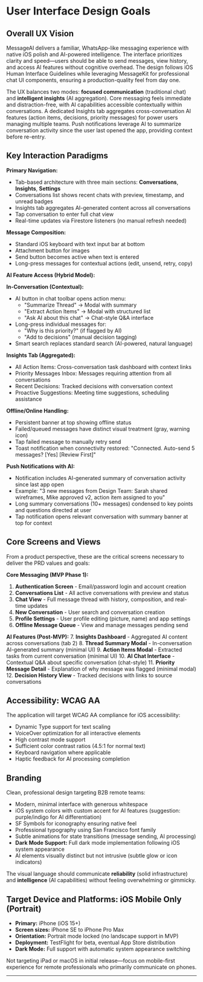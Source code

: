 # User Interface Design Goals

## Overall UX Vision

MessageAI delivers a familiar, WhatsApp-like messaging experience with native iOS polish and AI-powered intelligence. The interface prioritizes clarity and speed—users should be able to send messages, view history, and access AI features without cognitive overhead. The design follows iOS Human Interface Guidelines while leveraging MessageKit for professional chat UI components, ensuring a production-quality feel from day one.

The UX balances two modes: **focused communication** (traditional chat) and **intelligent insights** (AI aggregation). Core messaging feels immediate and distraction-free, with AI capabilities accessible contextually within conversations. A dedicated Insights tab aggregates cross-conversation AI features (action items, decisions, priority messages) for power users managing multiple teams. Push notifications leverage AI to summarize conversation activity since the user last opened the app, providing context before re-entry.

## Key Interaction Paradigms

**Primary Navigation:**
- Tab-based architecture with three main sections: **Conversations**, **Insights**, **Settings**
- Conversations list shows recent chats with preview, timestamp, and unread badges
- Insights tab aggregates AI-generated content across all conversations
- Tap conversation to enter full chat view
- Real-time updates via Firestore listeners (no manual refresh needed)

**Message Composition:**
- Standard iOS keyboard with text input bar at bottom
- Attachment button for images
- Send button becomes active when text is entered
- Long-press messages for contextual actions (edit, unsend, retry, copy)

**AI Feature Access (Hybrid Model):**

**In-Conversation (Contextual):**
- AI button in chat toolbar opens action menu:
  - "Summarize Thread" → Modal with summary
  - "Extract Action Items" → Modal with structured list
  - "Ask AI about this chat" → Chat-style Q&A interface
- Long-press individual messages for:
  - "Why is this priority?" (if flagged by AI)
  - "Add to decisions" (manual decision tagging)
- Smart search replaces standard search (AI-powered, natural language)

**Insights Tab (Aggregated):**
- All Action Items: Cross-conversation task dashboard with context links
- Priority Messages Inbox: Messages requiring attention from all conversations
- Recent Decisions: Tracked decisions with conversation context
- Proactive Suggestions: Meeting time suggestions, scheduling assistance

**Offline/Online Handling:**
- Persistent banner at top showing offline status
- Failed/queued messages have distinct visual treatment (gray, warning icon)
- Tap failed message to manually retry send
- Toast notification when connectivity restored: "Connected. Auto-send 5 messages? [Yes] [Review First]"

**Push Notifications with AI:**
- Notification includes AI-generated summary of conversation activity since last app open
- Example: "3 new messages from Design Team: Sarah shared wireframes, Mike approved v2, action item assigned to you"
- Long summary conversations (10+ messages) condensed to key points and questions directed at user
- Tap notification opens relevant conversation with summary banner at top for context

## Core Screens and Views

From a product perspective, these are the critical screens necessary to deliver the PRD values and goals:

**Core Messaging (MVP Phase 1):**
1. **Authentication Screen** - Email/password login and account creation
2. **Conversations List** - All active conversations with preview and status
3. **Chat View** - Full message thread with history, composition, and real-time updates
4. **New Conversation** - User search and conversation creation
5. **Profile Settings** - User profile editing (picture, name) and app settings
6. **Offline Message Queue** - View and manage messages pending send

**AI Features (Post-MVP):**
7. **Insights Dashboard** - Aggregated AI content across conversations (tab 2)
8. **Thread Summary Modal** - In-conversation AI-generated summary (minimal UI)
9. **Action Items Modal** - Extracted tasks from current conversation (minimal UI)
10. **AI Chat Interface** - Contextual Q&A about specific conversation (chat-style)
11. **Priority Message Detail** - Explanation of why message was flagged (minimal modal)
12. **Decision History View** - Tracked decisions with links to source conversations

## Accessibility: WCAG AA

The application will target WCAG AA compliance for iOS accessibility:
- Dynamic Type support for text scaling
- VoiceOver optimization for all interactive elements
- High contrast mode support
- Sufficient color contrast ratios (4.5:1 for normal text)
- Keyboard navigation where applicable
- Haptic feedback for AI processing completion

## Branding

Clean, professional design targeting B2B remote teams:
- Modern, minimal interface with generous whitespace
- iOS system colors with custom accent for AI features (suggestion: purple/indigo for AI differentiation)
- SF Symbols for iconography ensuring native feel
- Professional typography using San Francisco font family
- Subtle animations for state transitions (message sending, AI processing)
- **Dark Mode Support:** Full dark mode implementation following iOS system appearance
- AI elements visually distinct but not intrusive (subtle glow or icon indicators)

The visual language should communicate **reliability** (solid infrastructure) and **intelligence** (AI capabilities) without feeling overwhelming or gimmicky.

## Target Device and Platforms: iOS Mobile Only (Portrait)

- **Primary:** iPhone (iOS 15+)
- **Screen sizes:** iPhone SE to iPhone Pro Max
- **Orientation:** Portrait mode locked (no landscape support in MVP)
- **Deployment:** TestFlight for beta, eventual App Store distribution
- **Dark Mode:** Full support with automatic system appearance switching

Not targeting iPad or macOS in initial release—focus on mobile-first experience for remote professionals who primarily communicate on phones.

---

